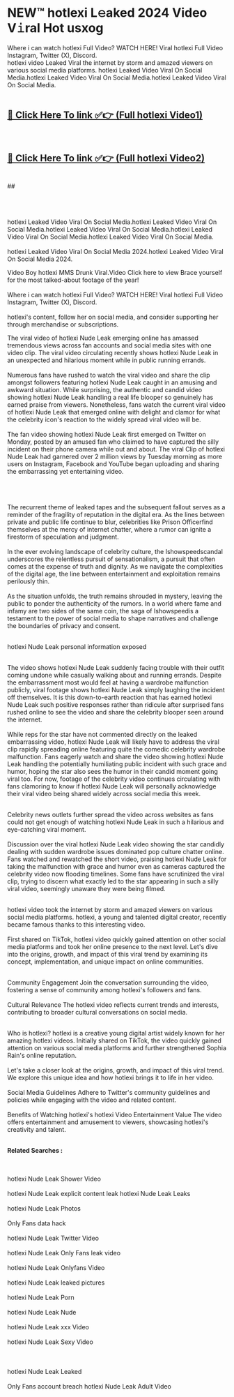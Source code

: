 
# NEW™ hotlexi L𝚎aked 2024 Video V𝚒ral Hot usxog

Where i can watch hotlexi Full Video? WATCH HERE! Viral hotlexi Full Video Instagram, Twitter (X), Discord. <br>
hotlexi video Leaked Viral the internet by storm and amazed viewers on various social media platforms. hotlexi Leaked Video Viral On Social Media.hotlexi Leaked Video Viral On Social Media.hotlexi Leaked Video Viral On Social Media.<br>
 <br>

##  <a href="https://clipsfans.site?title=hotlexi&ref=git">🔴 Click Here To link ✅👉 (Full hotlexi Video1) </a><br>
  <br>

##  <a href="https://clipsfans.site?title=hotlexi&ref=git">🔴 Click Here To link ✅👉 (Full hotlexi Video2)</a><br>
  <br>
  ##


  <br>

  <br>

<br><br>
hotlexi Leaked Video Viral On Social Media.hotlexi Leaked Video Viral On Social Media.hotlexi Leaked Video Viral On Social Media.hotlexi Leaked Video Viral On Social Media.hotlexi Leaked Video Viral On Social Media.
<br><br>
hotlexi Leaked Video Viral On Social Media 2024.hotlexi Leaked Video Viral On Social Media 2024.


Video Boy hotlexi MMS Drunk Viral.Video Click here to view Brace yourself for the most talked-about footage of the year!
<br><br>
Where i can watch hotlexi Full Video? WATCH HERE! Viral hotlexi Full Video Instagram, Twitter (X), Discord.
<br><br>
hotlexi's content, follow her on social media, and consider supporting her through merchandise or subscriptions.


The viral video of hotlexi Nude Leak emerging online has amassed tremendous views across fan accounts and social media sites with one video clip. The viral video circulating recently shows hotlexi Nude Leak in an unexpected and hilarious moment while in public running errands.
<br><br>
Numerous fans have rushed to watch the viral video and share the clip amongst followers featuring hotlexi Nude Leak caught in an amusing and awkward situation. While surprising, the authentic and candid video showing hotlexi Nude Leak handling a real life blooper so genuinely has earned praise from viewers. Nonetheless, fans watch the current viral video of hotlexi Nude Leak that emerged online with delight and clamor for what the celebrity icon's reaction to the widely spread viral video will be.
<br><br>
The fan video showing hotlexi Nude Leak first emerged on Twitter on Monday, posted by an amused fan who claimed to have captured the silly incident on their phone camera while out and about. The viral Clip of hotlexi Nude Leak had garnered over 2 million views by Tuesday morning as more users on Instagram, Facebook and YouTube began uploading and sharing the embarrassing yet entertaining video.
<br><br>


<br><br>
The recurrent theme of leaked tapes and the subsequent fallout serves as a reminder of the fragility of reputation in the digital era. As the lines between private and public life continue to blur, celebrities like Prison Officerfind themselves at the mercy of internet chatter, where a rumor can ignite a firestorm of speculation and judgment.
<br><br>
In the ever evolving landscape of celebrity culture, the Ishowspeedscandal underscores the relentless pursuit of sensationalism, a pursuit that often comes at the expense of truth and dignity. As we navigate the complexities of the digital age, the line between entertainment and exploitation remains perilously thin.
<br><br>
As the situation unfolds, the truth remains shrouded in mystery, leaving the public to ponder the authenticity of the rumors. In a world where fame and infamy are two sides of the same coin, the saga of Ishowspeedis a testament to the power of social media to shape narratives and challenge the boundaries of privacy and consent.
<br><br>





hotlexi Nude Leak personal information exposed
<br><br>



The video shows hotlexi Nude Leak suddenly facing trouble with their outfit coming undone while casually walking about and running errands. Despite the embarrassment most would feel at having a wardrobe malfunction publicly, viral footage shows hotlexi Nude Leak simply laughing the incident off themselves. It is this down-to-earth reaction that has earned hotlexi Nude Leak such positive responses rather than ridicule after surprised fans rushed online to see the video and share the celebrity blooper seen around the internet.
<br><br>
While reps for the star have not commented directly on the leaked embarrassing video, hotlexi Nude Leak will likely have to address the viral clip rapidly spreading online featuring quite the comedic celebrity wardrobe malfunction. Fans eagerly watch and share the video showing hotlexi Nude Leak handling the potentially humiliating public incident with such grace and humor, hoping the star also sees the humor in their candid moment going viral too. For now, footage of the celebrity video continues circulating with fans clamoring to know if hotlexi Nude Leak will personally acknowledge their viral video being shared widely across social media this week.
<br><br>

Celebrity news outlets further spread the video across websites as fans could not get enough of watching hotlexi Nude Leak in such a hilarious and eye-catching viral moment.
<br><br>
Discussion over the viral hotlexi Nude Leak video showing the star candidly dealing with sudden wardrobe issues dominated pop culture chatter online. Fans watched and rewatched the short video, praising hotlexi Nude Leak for taking the malfunction with grace and humor even as cameras captured the celebrity video now flooding timelines. Some fans have scrutinized the viral clip, trying to discern what exactly led to the star appearing in such a silly viral video, seemingly unaware they were being filmed.
<br><br>


hotlexi video took the internet by storm and amazed viewers on various social media platforms. hotlexi, a young and talented digital creator, recently became famous thanks to this interesting video.
<br><br>
First shared on TikTok, hotlexi video quickly gained attention on other social media platforms and took her online presence to the next level. Let's dive into the origins, growth, and impact of this viral trend by examining its concept, implementation, and unique impact on online communities.
<br><br>

Community Engagement Join the conversation surrounding the video, fostering a sense of community among hotlexi's followers and fans.
<br><br>
Cultural Relevance The hotlexi video reflects current trends and interests, contributing to broader cultural conversations on social media.
<br><br>




Who is hotlexi? hotlexi is a creative young digital artist widely known for her amazing hotlexi videos. Initially shared on TikTok, the video quickly gained attention on various social media platforms and further strengthened Sophia Rain's online reputation.
<br><br>
Let's take a closer look at the origins, growth, and impact of this viral trend. We explore this unique idea and how hotlexi brings it to life in her video.
<br><br>
Social Media Guidelines Adhere to Twitter's community guidelines and policies while engaging with the video and related content.
<br><br>
Benefits of Watching hotlexi's hotlexi Video Entertainment Value The video offers entertainment and amusement to viewers, showcasing hotlexi's creativity and talent.
<br><br>




<strong>Related Searches :</strong>

<br><br>
hotlexi Nude Leak Shower Video
<br><br>
hotlexi Nude Leak explicit content leak
hotlexi Nude Leak Leaks
<br><br>
hotlexi Nude Leak Photos
<br><br>
Only Fans data hack
<br><br>
hotlexi Nude Leak Twitter Video
<br><br>
hotlexi Nude Leak Only Fans leak video
<br><br>
hotlexi Nude Leak Onlyfans Video
<br><br>
hotlexi Nude Leak leaked pictures
<br><br>
hotlexi Nude Leak Porn
<br><br>
hotlexi Nude Leak Nude
<br><br>
hotlexi Nude Leak xxx Video
<br><br>
hotlexi Nude Leak Sexy Video
<br><br>
<br><br>
hotlexi Nude Leak Leaked
<br><br>
Only Fans account breach
hotlexi Nude Leak Adult Video
<br><br>